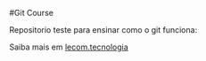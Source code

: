 #Git Course

Repositorio teste para ensinar como o git funciona:

Saiba mais em [lecom.tecnologia](http://lecom-pet-03.pet.in)

